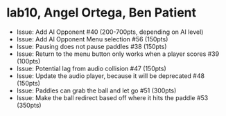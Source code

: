 # lab10, Angel Ortega, Ben Patient

* Issue: Add AI Opponent #40 (200-700pts, depending on AI level)
* Issue: Add AI Opponent Menu selection #56 (150pts)
* Issue: Pausing does not pause paddles #38 (150pts)
* Issue: Return to the menu button only works when a player scores #39 (100pts)
* Issue: Potential lag from audio collision #47 (150pts)
* Issue: Update the audio player, because it will be deprecated #48 (150pts)
* Issue: Paddles can grab the ball and let go #51 (300pts)
* Issue: Make the ball redirect based off where it hits the paddle #53 (350pts)

